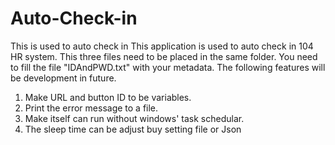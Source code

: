 # Auto-Check-in
This is used to auto check in 
This application is used to auto check in 104 HR system.
This three files need to be placed in the same folder.
You need to fill the file "IDAndPWD.txt" with your metadata.
The following features will be development in future.

1.  Make URL and button ID to be variables.
2.  Print the error message to a file.
3.  Make itself can run without windows' task schedular.
4.  The sleep time can be adjust buy setting file or Json
